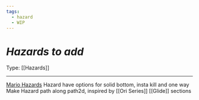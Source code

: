 ```yaml
---
tags:
  - hazard
  - WIP
---
```

# _Hazards to add_

Type: [[Hazards]]

----


[Mario Hazards](https://www.mariowiki.com/Category:Hazardous_objects)
Hazard have options for solid bottom, insta kill and one way
Make Hazard path along path2d, inspired by [[Ori Series]] [[Glide]] sections